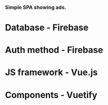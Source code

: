 ### Simple SPA showing ads. 
# Database - Firebase
# Auth method - Firebase
# JS framework - Vue.js
# Components - Vuetify

